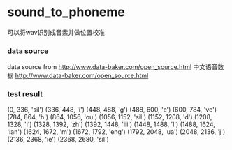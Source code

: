 # sound_to_phoneme
可以将wav识别成音素并做位置校准
### data source
data source from http://www.data-baker.com/open_source.html
中文语音数据 http://www.data-baker.com/open_source.html
### test result 
  (0, 336, 'sil')
  (336, 448, 'i')
  (448, 488, 'g')
  (488, 600, 'e')
  (600, 784, 've')
  (784, 864, 'h')
  (864, 1056, 'ou')
  (1056, 1152, 'sil')
  (1152, 1208, 'd')
  (1208, 1328, 'i') 
  (1328, 1392, 'zh')
  (1392, 1448, 'iii')
  (1448, 1488, 'l')
  (1488, 1624, 'ian')
  (1624, 1672, 'm')
  (1672, 1792, 'eng')
  (1792, 2048, 'ua')
  (2048, 2136, 'j')
  (2136, 2368, 'ie')
  (2368, 2680, 'sil')
